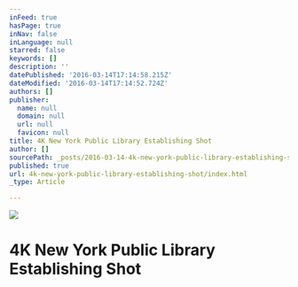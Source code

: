 ```yaml
---
inFeed: true
hasPage: true
inNav: false
inLanguage: null
starred: false
keywords: []
description: ''
datePublished: '2016-03-14T17:14:58.215Z'
dateModified: '2016-03-14T17:14:52.724Z'
authors: []
publisher:
  name: null
  domain: null
  url: null
  favicon: null
title: 4K New York Public Library Establishing Shot
author: []
sourcePath: _posts/2016-03-14-4k-new-york-public-library-establishing-shot.md
published: true
url: 4k-new-york-public-library-establishing-shot/index.html
_type: Article

---
```

![](https://the-grid-user-content.s3-us-west-2.amazonaws.com/15cfbeb5-a25b-4f01-a413-ddce6c9f3b5b.jpg)

# 4K New York Public Library Establishing Shot